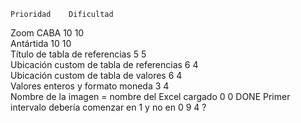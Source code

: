 	Prioridad	 Dificultad	
Zoom CABA	10	10	
Antártida	10	10	
Título de tabla de referencias	5	5	
Ubicación custom de tabla de referencias	6	4	
Ubicación custom de tabla de valores	6	4	
Valores enteros y formato moneda	3	4	
Nombre de la imagen = nombre del Excel cargado	0	0	DONE
Primer intervalo debería comenzar en 1 y no en 0 	9	4	?
